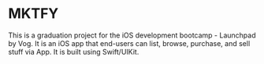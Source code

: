 # MKTFY
This is a graduation project for the iOS development bootcamp - Launchpad by Vog. It is an iOS app that end-users can list, browse, purchase, and sell stuff via App. It is built using Swift/UIKit.
